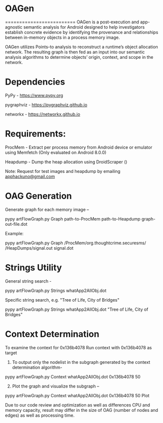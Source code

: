 # OAGen 
=========================
OAGen is a post-execution and app-agnostic semantic analysis for Android
designed to help investigators establish concrete evidence by identifying the provenance 
and relationships between in-memory objects in a process memory image.

OAGen utilizes Points-to analysis to reconstruct a runtime’s object allocation network. 
The resulting graph is then fed as an input into our semantic analysis algorithms to 
determine objects’ origin, context, and scope in the network. 

Dependencies
=========================
PyPy - https://www.pypy.org

pygraphviz - https://pygraphviz.github.io

networkx - https://networkx.github.io

Requirements:
=========================
ProcMem - Extract per process memory from Android device or emulator using Memfetch (Only evaluated on Android 8.0.0)

Heapdump - Dump the heap allocation using DroidScraper ()

Note:
  Request for test images and heapdump by emailing apphackuno@gmail.com


OAG Generation
==================
Generate graph for each memory image –

  pypy artFlowGraph.py Graph path-to-ProcMem path-to-Heapdump graph-out-file.dot
  
Example:

  pypy artFlowGraph.py Graph /ProcMem/org.thoughtcrime.securesms/  /HeapDumps/signal.out signal.dot
 
Strings Utility
====================
General string search -

  pypy artFlowGraph.py Strings whatApp2AllObj.dot
  
Specific string search, e.g. "Tree of Life, City of Bridges"

  pypy artFlowGraph.py Strings whatApp2AllObj.dot "Tree of Life, City of Bridges"


Context Determination 
======================================
To examine the context for 0x136b4078
Run context with 0x136b4078 as target 

1) To output only the nodelist in the subgraph generated by the context determination algorithm-

  pypy artFlowGraph.py Context whatApp2AllObj.dot 0x136b4078 50

2) Plot the graph and visualize the subgraph – 

  pypy artFlowGraph.py Context whatApp2AllObj.dot 0x136b4078 50 Plot
  
Due to our code review and optimization as well as differences CPU and memory capacity, result may differ in the size of OAG (number of nodes and edges) as well as processing time.
